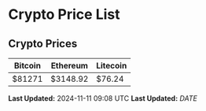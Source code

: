 # Crypto Price List

## Crypto Prices
| Bitcoin | Ethereum | Litecoin |
| ------- | -------- | -------- |
| $81271 | $3148.92 | $76.24 |
**Last Updated:** 2024-11-11 09:08 UTC
**Last Updated:** $DATE$
